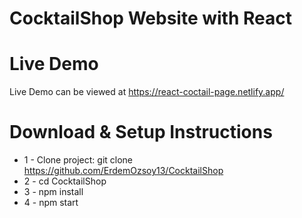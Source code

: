 
# CocktailShop Website with React



# Live Demo

Live Demo can be viewed at https://react-coctail-page.netlify.app/

# Download & Setup Instructions

* 1 - Clone project: git clone https://github.com/ErdemOzsoy13/CocktailShop
* 2 - cd CocktailShop
* 3 - npm install
* 4 - npm start
